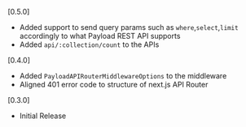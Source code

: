 [0.5.0]

- Added support to send query params such as `where`,`select`,`limit` accordingly to what Payload REST API supports
- Added `api/:collection/count` to the APIs 

[0.4.0]

- Added `PayloadAPIRouterMiddlewareOptions` to the middleware
- Aligned 401 error code to structure of next.js API Router

[0.3.0]

- Initial Release
